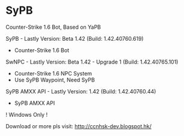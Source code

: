 # SyPB
Counter-Strike 1.6 Bot, Based on YaPB

SyPB - Lastly Version: Beta 1.42 (Build: 1.42.40760.619)
 - Counter-Strike 1.6 Bot

SwNPC - Lastly Version: Beta 1.42 - Upgrade 1 (Build: 1.42.40765.101)
 - Counter-Strike 1.6 NPC System
 - Use SyPB Waypoint, Need SyPB 

SyPB AMXX API - Lastly Version: 1.42 (Build: 1.42.40760.44)
 - SyPB AMXX API

! Windows Only !

Download or more pls visit: http://ccnhsk-dev.blogspot.hk/
